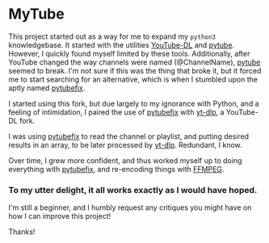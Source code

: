 
# MyTube

This project started out as a way for me to expand my `python3` knowledgebase. It started with the utilities [YouTube-DL](https://github.com/ytdl-org/youtube-dl) and [pytube](https://github.com/pytube/pytube). However, I quickly found myself limited by these tools. Additionally, after YouTube changed the way channels were named (@ChannelName), [pytube](https://github.com/pytube/pytube) seemed to break. I'm not sure if this was the thing that broke it, but it forced me to start searching for an alternative, which is when I stumbled upon the aptly named [pytubefix](https://github.com/JuanBindez/pytubefix).

I started using this fork, but due largely to my ignorance with Python, and a feeling of intimidation, I paired the use of [pytubefix](https://github.com/JuanBindez/pytubefix) with [yt-dlp](https://github.com/yt-dlp/yt-dlp), a YouTube-DL fork.

I was using [pytubefix](https://github.com/JuanBindez/pytubefix) to read the channel or playlist, and putting desired results in an array, to be later processed by [yt-dlp](https://github.com/yt-dlp/yt-dlp). Redundant, I know.

Over time, I grew more confident, and thus worked myself up to doing everything with [pytubefix](https://github.com/JuanBindez/pytubefix), and re-encoding things with [FFMPEG](https://ffmpeg.org/).

### To my utter delight, it all works exactly as I would have hoped.

I'm still a beginner, and I humbly request any critiques you might have on how I can improve this project!

Thanks!
